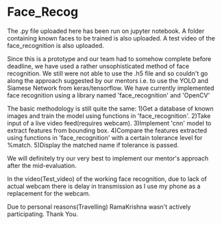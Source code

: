 # Face_Recog
The .py file uploaded here has been run on jupyter notebook.
A folder containing known faces to be trained is also uploaded.
A test video of the face_recognition is also uploaded.

Since this is a prototype and our team had to somehow complete before deadline, we have used a rather unsophisticated method of face recognition.
We still were not able to use the .h5 file and so couldn't go along the approach suggested by our mentors i.e. to use the YOLO and Siamese Network from keras/tensorflow.
We have currently implemented face recognition using a library named 'face_recognition' and 'OpenCV'

The basic methodology is still quite the same:
  1)Get a database of known images and train the model using functions in 'face_recognition'.
  2)Take input of a live video feed(requires webcam).
  3)Implement 'cnn' model to extract features from bounding box.
  4)Compare the features extracted using functions in 'face_recognition' with a certain tolerance level for %match.
  5)Display the matched name if tolerance is passed.
  
We will definitely try our very best to implement our mentor's approach after the mid-evaluation.
  
In the video(Test_video) of the working face recognition, due to lack of actual webcam there is delay in transmission as I use my phone as a replacement for the webcam. 

Due to personal reasons(Travelling) RamaKrishna wasn't actively participating.
Thank You.
